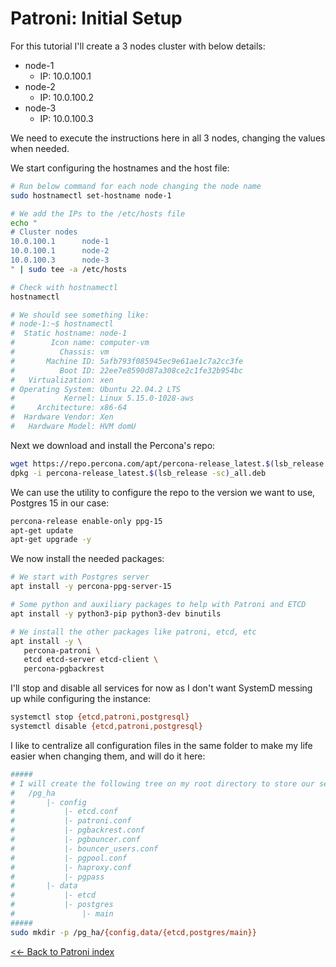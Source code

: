 # Patroni: Initial Setup

For this tutorial I'll create a 3 nodes cluster with below details:
 - node-1 
    - IP: 10.0.100.1
 - node-2 
    - IP: 10.0.100.2
 - node-3 
    - IP: 10.0.100.3

We need to execute the instructions here in all 3 nodes, changing the values when needed.

We start configuring the hostnames and the host file:

```bash
# Run below command for each node changing the node name
sudo hostnamectl set-hostname node-1

# We add the IPs to the /etc/hosts file
echo "
# Cluster nodes
10.0.100.1      node-1
10.0.100.1      node-2
10.0.100.3      node-3
" | sudo tee -a /etc/hosts

# Check with hostnamectl
hostnamectl

# We should see something like:
# node-1:~$ hostnamectl
#  Static hostname: node-1
#        Icon name: computer-vm
#          Chassis: vm
#       Machine ID: 5afb793f085945ec9e61ae1c7a2cc3fe
#          Boot ID: 22ee7e8590d87a308ce2c1fe32b954bc
#   Virtualization: xen
# Operating System: Ubuntu 22.04.2 LTS              
#           Kernel: Linux 5.15.0-1028-aws
#     Architecture: x86-64
#  Hardware Vendor: Xen
#   Hardware Model: HVM domU
```

Next we download and install the Percona's repo:

```bash
wget https://repo.percona.com/apt/percona-release_latest.$(lsb_release -sc)_all.deb
dpkg -i percona-release_latest.$(lsb_release -sc)_all.deb
```

We can use the utility to configure the repo to the version we want to use, Postgres 15 in our case:

```bash
percona-release enable-only ppg-15
apt-get update
apt-get upgrade -y
```

We now install the needed packages:

```bash
# We start with Postgres server
apt install -y percona-ppg-server-15

# Some python and auxiliary packages to help with Patroni and ETCD
apt install -y python3-pip python3-dev binutils

# We install the other packages like patroni, etcd, etc
apt install -y \
   percona-patroni \
   etcd etcd-server etcd-client \
   percona-pgbackrest 
```

I'll stop and disable all services for now as I don't want SystemD messing up while configuring the instance:

```bash
systemctl stop {etcd,patroni,postgresql}
systemctl disable {etcd,patroni,postgresql}
```

I like to centralize all configuration files in the same folder to make my life easier when changing them, and will do it here:

```bash
#####
# I will create the following tree on my root directory to store our setup:
#   /pg_ha
#       |- config
#           |- etcd.conf
#           |- patroni.conf
#           |- pgbackrest.conf
#           |- pgbouncer.conf
#           |- bouncer_users.conf
#           |- pgpool.conf
#           |- haproxy.conf
#           |- pgpass
#       |- data
#           |- etcd
#           |- postgres
#               |- main
#####
sudo mkdir -p /pg_ha/{config,data/{etcd,postgres/main}}
```

[<<- Back to Patroni index](/patroni)